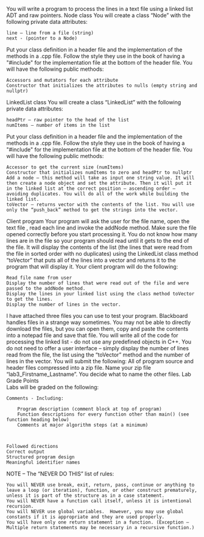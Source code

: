 You will write a program to process the lines in a text file using a linked list ADT and raw pointers.
Node class
You will create a class “Node” with the following private data attributes:

    line – line from a file (string)
    next - (pointer to a Node)

Put your class definition in a header file and the implementation of the methods in a .cpp file.
Follow the style they use in the book of having a "#include" for the implementation file at the bottom of the header file.
You will have the following public methods:

    Accessors and mutators for each attribute
    Constructor that initializes the attributes to nulls (empty string and nullptr)


LinkedList class
You will create a class “LinkedList” with the following private data attributes:

    headPtr – raw pointer to the head of the list
    numItems – number of items in the list

Put your class definition in a header file and the implementation of the methods in a .cpp file.
Follow the style they use in the book of having a "#include" for the implementation file at the bottom of the header file.
You will have the following public methods:

    Accessor to get the current size (numItems)
    Constructor that initializes numItems to zero and headPtr to nullptr
    Add a node – this method will take as input one string value. It will then create a node object and set the attribute. Then it will put it in the linked list at the correct position – ascending order – avoiding duplicates. You will do all of the work while building the linked list.
    toVector – returns vector with the contents of the list. You will use only the “push_back” method to get the strings into the vector.

 
Client program
Your program will ask the user for the file name, open the text file , read each line and invoke the addNode method.  Make sure the file opened correctly before you start processing it. You do not know how many lines are in the file so your program should read until it gets to the end of the file.
It will display the contents of the list (the lines that were read from the file in sorted order with no duplicates) using the LinkedList class method “toVector” that puts all of the lines into a vector and returns it to the program that will display it.
Your client program will do the following:

    Read file name from user
    Display the number of lines that were read out of the file and were passed to the addNode method.
    Display the lines in your linked list using the class method toVector to get the lines.
    Display the number of lines in the vector.

I have attached three files you can use to test your program. Blackboard handles files in a strange way sometimes. You may not be able to directly download the files, but you can open them, copy and paste the contents into a notepad file and save that file.
You will write all of the code for processing the linked list - do not use any predefined objects in C++.  You do not need to offer a user interface – simply display the number of lines read from the file, the list using the “toVector” method and the number of lines in the vector.
You will submit the following:
All of program source and header files compressed into a zip file. 
Name your zip file “lab3_Firstname_Lastname”. You decide what to name the other files.
Lab Grade Points     
Labs will be graded on the following:                    

    Comments - Including:

        Program description (comment block at top of program)
        Function descriptions for every function other than main() (see function heading below)
        Comments at major algorithm steps (at a minimum)

 

    Followed directions
    Correct output
    Structured program design
    Meaningful identifier names

 
 
NOTE – The “NEVER DO THIS” list of rules:

    You will NEVER use break, exit, return, pass, continue or anything to leave a loop (or iteration), function, or other construct prematurely, unless it is part of the structure as in a case statement.
    You will NEVER have a function call itself, unless it is intentional recursion.
    You will NEVER use global variables.  However, you may use global constants if it is appropriate and they are used properly.
    You will have only one return statement in a function. (Exception – Multiple return statements may be necessary in a recursive function.)

